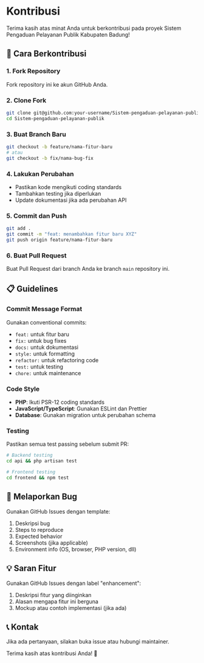 # Kontribusi

Terima kasih atas minat Anda untuk berkontribusi pada proyek Sistem Pengaduan Pelayanan Publik Kabupaten Badung!

## 🚀 Cara Berkontribusi

### 1. Fork Repository
Fork repository ini ke akun GitHub Anda.

### 2. Clone Fork
```bash
git clone git@github.com:your-username/Sistem-pengaduan-pelayanan-publik.git
cd Sistem-pengaduan-pelayanan-publik
```

### 3. Buat Branch Baru
```bash
git checkout -b feature/nama-fitur-baru
# atau
git checkout -b fix/nama-bug-fix
```

### 4. Lakukan Perubahan
- Pastikan kode mengikuti coding standards
- Tambahkan testing jika diperlukan
- Update dokumentasi jika ada perubahan API

### 5. Commit dan Push
```bash
git add .
git commit -m "feat: menambahkan fitur baru XYZ"
git push origin feature/nama-fitur-baru
```

### 6. Buat Pull Request
Buat Pull Request dari branch Anda ke branch `main` repository ini.

## 📋 Guidelines

### Commit Message Format
Gunakan conventional commits:
- `feat:` untuk fitur baru
- `fix:` untuk bug fixes
- `docs:` untuk dokumentasi
- `style:` untuk formatting
- `refactor:` untuk refactoring code
- `test:` untuk testing
- `chore:` untuk maintenance

### Code Style
- **PHP**: Ikuti PSR-12 coding standards
- **JavaScript/TypeScript**: Gunakan ESLint dan Prettier
- **Database**: Gunakan migration untuk perubahan schema

### Testing
Pastikan semua test passing sebelum submit PR:
```bash
# Backend testing
cd api && php artisan test

# Frontend testing
cd frontend && npm test
```

## 🐛 Melaporkan Bug

Gunakan GitHub Issues dengan template:
1. Deskripsi bug
2. Steps to reproduce
3. Expected behavior
4. Screenshots (jika applicable)
5. Environment info (OS, browser, PHP version, dll)

## 💡 Saran Fitur

Gunakan GitHub Issues dengan label "enhancement":
1. Deskripsi fitur yang diinginkan
2. Alasan mengapa fitur ini berguna
3. Mockup atau contoh implementasi (jika ada)

## 📞 Kontak

Jika ada pertanyaan, silakan buka issue atau hubungi maintainer.

Terima kasih atas kontribusi Anda! 🙏
